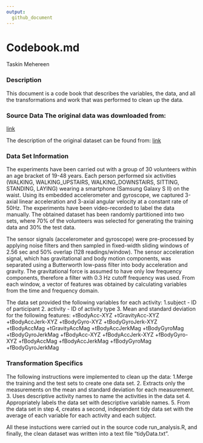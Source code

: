 ```yaml
---
output:
  github_document
---
```

Codebook.md
================
Taskin Mehereen



### Description 

This document is a code book that describes the
variables, the data, and all the transformations and work that was
performed to clean up the data.

### Source Data The original data was downloaded from:
[link](https://d396qusza40orc.cloudfront.net/getdata%2Fprojectfiles%2FUCI%20HAR%20Dataset.zip)

The description of the original dataset can be found from:
[link](http://archive.ics.uci.edu/ml/datasets/Human+Activity+Recognition+Using+Smartphones)

### Data Set Information 

The experiments have been carried out with a
group of 30 volunteers within an age bracket of 19-48 years. Each person
performed six activities (WALKING, WALKING\_UPSTAIRS,
WALKING\_DOWNSTAIRS, SITTING, STANDING, LAYING) wearing a smartphone
(Samsung Galaxy S II) on the waist. Using its embedded accelerometer and
gyroscope, we captured 3-axial linear acceleration and 3-axial angular
velocity at a constant rate of 50Hz. The experiments have been
video-recorded to label the data manually. The obtained dataset has been
randomly partitioned into two sets, where 70% of the volunteers was
selected for generating the training data and 30% the test data.

The sensor signals (accelerometer and gyroscope) were pre-processed by
applying noise filters and then sampled in fixed-width sliding windows
of 2.56 sec and 50% overlap (128 readings/window). The sensor
acceleration signal, which has gravitational and body motion components,
was separated using a Butterworth low-pass filter into body acceleration
and gravity. The gravitational force is assumed to have only low
frequency components, therefore a filter with 0.3 Hz cutoff frequency
was used. From each window, a vector of features was obtained by
calculating variables from the time and frequency domain.

The data set provided the following variables for each activity: 
1.subject - ID of participant 
2. activity - ID of activity type 
3. Mean and standard deviation for the following features: 
    +tBodyAcc-XYZ
    +tGravityAcc-XYZ 
    +tBodyAccJerk-XYZ 
    +tBodyGyro-XYZ +tBodyGyroJerk-XYZ
    +tBodyAccMag 
    +tGravityAccMag 
    +tBodyAccJerkMag 
    +tBodyGyroMag
    +tBodyGyroJerkMag 
    +fBodyAcc-XYZ 
    +fBodyAccJerk-XYZ 
    +fBodyGyro-XYZ
    +fBodyAccMag 
    +fBodyAccJerkMag 
    +fBodyGyroMag 
    +fBodyGyroJerkMag

### Transformation Specifics 
The following instructions were implemented
to clean up the data:
1.Merge the training and the test sets to create
one data set. 
2. Extracts only the measurements on the mean and standard
deviation for each measurement. 
3. Uses descriptive activity names to
name the activities in the data set
4. Appropriately labels the data set
with descriptive variable names. 
5. From the data set in step 4, creates
a second, independent tidy data set with the average of each variable
for each activity and each subject.

All these instuctions were carried out in the source code
run\_analysis.R, and finally, the clean dataset was written into a text
file “tidyData.txt”. 

